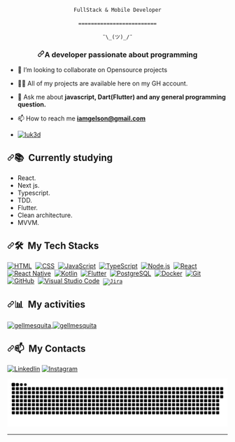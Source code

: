 <article class="markdown-body entry-content container-lg f5" itemprop="text"><p dir="auto">
<br>
<br>
<div align="center" dir="auto">
<p dir="auto"><code>FullStack & Mobile Developer</code>
<br></p>
<p dir="auto"><code>=========================</code>
<br></p>
<p dir="auto"><code>¯\_(ツ)_/¯</code></p>
</div>
<h3 align="center" dir="auto"><a id="user-content-a-developer-passionate-about-programming" class="anchor" aria-hidden="true" href="#a-developer-passionate-about-programming"><svg class="octicon octicon-link" viewBox="0 0 16 16" version="1.1" width="16" height="16" aria-hidden="true"><path d="m7.775 3.275 1.25-1.25a3.5 3.5 0 1 1 4.95 4.95l-2.5 2.5a3.5 3.5 0 0 1-4.95 0 .751.751 0 0 1 .018-1.042.751.751 0 0 1 1.042-.018 1.998 1.998 0 0 0 2.83 0l2.5-2.5a2.002 2.002 0 0 0-2.83-2.83l-1.25 1.25a.751.751 0 0 1-1.042-.018.751.751 0 0 1-.018-1.042Zm-4.69 9.64a1.998 1.998 0 0 0 2.83 0l1.25-1.25a.751.751 0 0 1 1.042.018.751.751 0 0 1 .018 1.042l-1.25 1.25a3.5 3.5 0 1 1-4.95-4.95l2.5-2.5a3.5 3.5 0 0 1 4.95 0 .751.751 0 0 1-.018 1.042.751.751 0 0 1-1.042.018 1.998 1.998 0 0 0-2.83 0l-2.5 2.5a1.998 1.998 0 0 0 0 2.83Z"></path></svg></a>A developer passionate about programming</h3>
<ul dir="auto">
<li>
<p dir="auto"><g-emoji class="g-emoji" alias="dancers" fallback-src="https://github.githubassets.com/images/icons/emoji/unicode/1f46f.png">👯</g-emoji> I’m looking to collaborate on Opensource projects</p>
</li>
<li>
<p dir="auto"><g-emoji class="g-emoji" alias="man_technologist" fallback-src="https://github.githubassets.com/images/icons/emoji/unicode/1f468-1f4bb.png">👨‍💻</g-emoji> All of my projects are available here on my GH account.</p>
</li>
<li>
<p dir="auto"><g-emoji class="g-emoji" alias="speech_balloon" fallback-src="https://github.githubassets.com/images/icons/emoji/unicode/1f4ac.png">💬</g-emoji> Ask me about <strong>javascript, Dart(Flutter)  and any general programming question.</strong></p>
</li>
<li>
<p dir="auto"><g-emoji class="g-emoji" alias="mailbox" fallback-src="https://github.githubassets.com/images/icons/emoji/unicode/1f4eb.png">📫</g-emoji> How to reach me <strong><a href="mailto:iamgelson@gmail.com">iamgelson@gmail.com</a></strong></p>
</li>
<li>
<p align="left" dir="auto"> <a target="_blank" rel="noopener noreferrer nofollow" href="https://camo.githubusercontent.com/5a28e768bc4f810087bd346b25dbcbb9225e53e7f43cb3a7242a54a1d56abbf2/68747470733a2f2f6b6f6d617265762e636f6d2f67687076632f3f757365726e616d653d6c756b3364266c6162656c3d50726f66696c65253230766965777326636f6c6f723d306537356236267374796c653d666c6174"><img src="https://camo.githubusercontent.com/5a28e768bc4f810087bd346b25dbcbb9225e53e7f43cb3a7242a54a1d56abbf2/68747470733a2f2f6b6f6d617265762e636f6d2f67687076632f3f757365726e616d653d6c756b3364266c6162656c3d50726f66696c65253230766965777326636f6c6f723d306537356236267374796c653d666c6174" alt="luk3d" data-canonical-src="https://komarev.com/ghpvc/?username=luk3d&amp;label=Profile%20views&amp;color=0e75b6&amp;style=flat" style="max-width: 100%;"></a> </p>
</li>
</ul>
<div dir="auto">
<h2 dir="auto"><a id="user-content--currently-studying" class="anchor" aria-hidden="true" href="#-currently-studying"><svg class="octicon octicon-link" viewBox="0 0 16 16" version="1.1" width="16" height="16" aria-hidden="true"><path d="m7.775 3.275 1.25-1.25a3.5 3.5 0 1 1 4.95 4.95l-2.5 2.5a3.5 3.5 0 0 1-4.95 0 .751.751 0 0 1 .018-1.042.751.751 0 0 1 1.042-.018 1.998 1.998 0 0 0 2.83 0l2.5-2.5a2.002 2.002 0 0 0-2.83-2.83l-1.25 1.25a.751.751 0 0 1-1.042-.018.751.751 0 0 1-.018-1.042Zm-4.69 9.64a1.998 1.998 0 0 0 2.83 0l1.25-1.25a.751.751 0 0 1 1.042.018.751.751 0 0 1 .018 1.042l-1.25 1.25a3.5 3.5 0 1 1-4.95-4.95l2.5-2.5a3.5 3.5 0 0 1 4.95 0 .751.751 0 0 1-.018 1.042.751.751 0 0 1-1.042.018 1.998 1.998 0 0 0-2.83 0l-2.5 2.5a1.998 1.998 0 0 0 0 2.83Z"></path></svg></a><g-emoji class="g-emoji" alias="books" fallback-src="https://github.githubassets.com/images/icons/emoji/unicode/1f4da.png">📚</g-emoji> &nbsp;Currently studying</h2>
<ul dir="auto">
<li>React.</li>
<li>Next js.</li>
<li>Typescript.</li>
<li>TDD.</li>
<li>Flutter.</li>
<li>Clean architecture.</li>
<li>MVVM.</li>
</ul>
</div>
<div dir="auto">
<h2 dir="auto"><a id="user-content-️-my-tech-stacks" class="anchor" aria-hidden="true" href="#️-my-tech-stacks"><svg class="octicon octicon-link" viewBox="0 0 16 16" version="1.1" width="16" height="16" aria-hidden="true"><path d="m7.775 3.275 1.25-1.25a3.5 3.5 0 1 1 4.95 4.95l-2.5 2.5a3.5 3.5 0 0 1-4.95 0 .751.751 0 0 1 .018-1.042.751.751 0 0 1 1.042-.018 1.998 1.998 0 0 0 2.83 0l2.5-2.5a2.002 2.002 0 0 0-2.83-2.83l-1.25 1.25a.751.751 0 0 1-1.042-.018.751.751 0 0 1-.018-1.042Zm-4.69 9.64a1.998 1.998 0 0 0 2.83 0l1.25-1.25a.751.751 0 0 1 1.042.018.751.751 0 0 1 .018 1.042l-1.25 1.25a3.5 3.5 0 1 1-4.95-4.95l2.5-2.5a3.5 3.5 0 0 1 4.95 0 .751.751 0 0 1-.018 1.042.751.751 0 0 1-1.042.018 1.998 1.998 0 0 0-2.83 0l-2.5 2.5a1.998 1.998 0 0 0 0 2.83Z"></path></svg></a><g-emoji class="g-emoji" alias="hammer_and_wrench" fallback-src="https://github.githubassets.com/images/icons/emoji/unicode/1f6e0.png">🛠️</g-emoji> &nbsp;My Tech Stacks</h2>
<p dir="auto"><a target="_blank" rel="noopener noreferrer nofollow" href="https://camo.githubusercontent.com/0c8265f01ab298057a6ac2146184f2202c1d2b06058a184407c6d53092b1005f/68747470733a2f2f696d672e736869656c64732e696f2f62616467652f2d48544d4c2d3044313131373f7374796c653d666c6174266c6f676f3d48544d4c35"><img src="https://camo.githubusercontent.com/0c8265f01ab298057a6ac2146184f2202c1d2b06058a184407c6d53092b1005f/68747470733a2f2f696d672e736869656c64732e696f2f62616467652f2d48544d4c2d3044313131373f7374796c653d666c6174266c6f676f3d48544d4c35" alt="HTML" data-canonical-src="https://img.shields.io/badge/-HTML-0D1117?style=flat&amp;logo=HTML5" style="max-width: 100%;"></a>&nbsp;
<a target="_blank" rel="noopener noreferrer nofollow" href="https://camo.githubusercontent.com/af280aec43bf1e4a37a6c2c945baf40f6d2a60838493085604d666f96b845f29/68747470733a2f2f696d672e736869656c64732e696f2f62616467652f2d4353532d3044313131373f7374796c653d666c6174266c6f676f3d43535333266c6f676f436f6c6f723d313537324236"><img src="https://camo.githubusercontent.com/af280aec43bf1e4a37a6c2c945baf40f6d2a60838493085604d666f96b845f29/68747470733a2f2f696d672e736869656c64732e696f2f62616467652f2d4353532d3044313131373f7374796c653d666c6174266c6f676f3d43535333266c6f676f436f6c6f723d313537324236" alt="CSS" data-canonical-src="https://img.shields.io/badge/-CSS-0D1117?style=flat&amp;logo=CSS3&amp;logoColor=1572B6" style="max-width: 100%;"></a>&nbsp;
<a target="_blank" rel="noopener noreferrer nofollow" href="https://camo.githubusercontent.com/4e8e5ae212d1cb68f37657d81664e2fef2c3a6713a8714d1c6c07da95df360fa/68747470733a2f2f696d672e736869656c64732e696f2f62616467652f2d4a6176615363726970742d3044313131373f7374796c653d666c6174266c6f676f3d6a617661736372697074"><img src="https://camo.githubusercontent.com/4e8e5ae212d1cb68f37657d81664e2fef2c3a6713a8714d1c6c07da95df360fa/68747470733a2f2f696d672e736869656c64732e696f2f62616467652f2d4a6176615363726970742d3044313131373f7374796c653d666c6174266c6f676f3d6a617661736372697074" alt="JavaScript" data-canonical-src="https://img.shields.io/badge/-JavaScript-0D1117?style=flat&amp;logo=javascript" style="max-width: 100%;"></a>&nbsp;
<a target="_blank" rel="noopener noreferrer nofollow" href="https://camo.githubusercontent.com/3e06572aae010d2ee808c400bddc81b2d587556ef8e35dc528ae0f2088a83e8b/68747470733a2f2f696d672e736869656c64732e696f2f62616467652f2d547970655363726970742d3044313131373f7374796c653d666c6174266c6f676f3d74797065736372697074"><img src="https://camo.githubusercontent.com/3e06572aae010d2ee808c400bddc81b2d587556ef8e35dc528ae0f2088a83e8b/68747470733a2f2f696d672e736869656c64732e696f2f62616467652f2d547970655363726970742d3044313131373f7374796c653d666c6174266c6f676f3d74797065736372697074" alt="TypeScript" data-canonical-src="https://img.shields.io/badge/-TypeScript-0D1117?style=flat&amp;logo=typescript" style="max-width: 100%;"></a>&nbsp;
<a target="_blank" rel="noopener noreferrer nofollow" href="https://camo.githubusercontent.com/50015647f7bd1e77ad583ebee90b72aa9a619eec84e43a749c3d7e1c1a0fb593/68747470733a2f2f696d672e736869656c64732e696f2f62616467652f2d4e6f64652e6a732d3044313131373f7374796c653d666c6174266c6f676f3d6e6f64652e6a73"><img src="https://camo.githubusercontent.com/50015647f7bd1e77ad583ebee90b72aa9a619eec84e43a749c3d7e1c1a0fb593/68747470733a2f2f696d672e736869656c64732e696f2f62616467652f2d4e6f64652e6a732d3044313131373f7374796c653d666c6174266c6f676f3d6e6f64652e6a73" alt="Node.js" data-canonical-src="https://img.shields.io/badge/-Node.js-0D1117?style=flat&amp;logo=node.js" style="max-width: 100%;"></a>&nbsp;
<a target="_blank" rel="noopener noreferrer nofollow" href="https://camo.githubusercontent.com/7b5b0761595f9d9dc842d00a01f265c69a27539d6b0c2309c93225a2ca462177/68747470733a2f2f696d672e736869656c64732e696f2f62616467652f2d52656163742d3044313131373f7374796c653d666c6174266c6f676f3d7265616374"><img src="https://camo.githubusercontent.com/7b5b0761595f9d9dc842d00a01f265c69a27539d6b0c2309c93225a2ca462177/68747470733a2f2f696d672e736869656c64732e696f2f62616467652f2d52656163742d3044313131373f7374796c653d666c6174266c6f676f3d7265616374" alt="React" data-canonical-src="https://img.shields.io/badge/-React-0D1117?style=flat&amp;logo=react" style="max-width: 100%;"></a>&nbsp;
<a target="_blank" rel="noopener noreferrer nofollow" href="https://camo.githubusercontent.com/888ab8375d73a1843b2e1d5ff0b0cff81ee3a1bdec48f4760c3c9997a7215070/68747470733a2f2f696d672e736869656c64732e696f2f62616467652f2d52656163742532304e61746976652d3044313131373f7374796c653d666c6174266c6f676f3d7265616374"><img src="https://camo.githubusercontent.com/888ab8375d73a1843b2e1d5ff0b0cff81ee3a1bdec48f4760c3c9997a7215070/68747470733a2f2f696d672e736869656c64732e696f2f62616467652f2d52656163742532304e61746976652d3044313131373f7374796c653d666c6174266c6f676f3d7265616374" alt="React Native" data-canonical-src="https://img.shields.io/badge/-React%20Native-0D1117?style=flat&amp;logo=react" style="max-width: 100%;"></a>&nbsp;
<a target="_blank" rel="noopener noreferrer nofollow" href="https://camo.githubusercontent.com/86a1b2455ff1a181778bc89dfe6179a0b205b08607b2a4c47f921329b1816122/68747470733a2f2f696d672e736869656c64732e696f2f62616467652f2d4b6f746c696e2d3044313131373f7374796c653d666c6174266c6f676f3d6b6f746c696e"><img src="https://camo.githubusercontent.com/86a1b2455ff1a181778bc89dfe6179a0b205b08607b2a4c47f921329b1816122/68747470733a2f2f696d672e736869656c64732e696f2f62616467652f2d4b6f746c696e2d3044313131373f7374796c653d666c6174266c6f676f3d6b6f746c696e" alt="Kotlin" data-canonical-src="https://img.shields.io/badge/-Kotlin-0D1117?style=flat&amp;logo=kotlin" style="max-width: 100%;"></a>&nbsp;
<a target="_blank" rel="noopener noreferrer nofollow" href="https://camo.githubusercontent.com/0458f3051ab3395112995ba5f90a38632493e7217b40f0f2677f376c4728b13b/68747470733a2f2f696d672e736869656c64732e696f2f62616467652f2d466c75747465722d3044313131373f7374796c653d666c6174266c6f676f3d666c7574746572"><img src="https://camo.githubusercontent.com/0458f3051ab3395112995ba5f90a38632493e7217b40f0f2677f376c4728b13b/68747470733a2f2f696d672e736869656c64732e696f2f62616467652f2d466c75747465722d3044313131373f7374796c653d666c6174266c6f676f3d666c7574746572" alt="Flutter" data-canonical-src="https://img.shields.io/badge/-Flutter-0D1117?style=flat&amp;logo=flutter" style="max-width: 100%;"></a>&nbsp;
<a target="_blank" rel="noopener noreferrer nofollow" href="https://camo.githubusercontent.com/f6415699f6cdc60012200e0316e7157107702b9d03f0c9a03a6c0c7589e33b8e/68747470733a2f2f696d672e736869656c64732e696f2f62616467652f2d506f737467726553514c2d3044313131373f7374796c653d666c6174266c6f676f3d706f737467726573716c"><img src="https://camo.githubusercontent.com/f6415699f6cdc60012200e0316e7157107702b9d03f0c9a03a6c0c7589e33b8e/68747470733a2f2f696d672e736869656c64732e696f2f62616467652f2d506f737467726553514c2d3044313131373f7374796c653d666c6174266c6f676f3d706f737467726573716c" alt="PostgreSQL" data-canonical-src="https://img.shields.io/badge/-PostgreSQL-0D1117?style=flat&amp;logo=postgresql" style="max-width: 100%;"></a>&nbsp;
<a target="_blank" rel="noopener noreferrer nofollow" href="https://camo.githubusercontent.com/5a6530979408e709f348cc43b9d1e5d96d00d4f1c456b7fb29730a6a43e06163/68747470733a2f2f696d672e736869656c64732e696f2f62616467652f2d446f636b65722d3044313131373f7374796c653d666c6174266c6f676f3d646f636b6572"><img src="https://camo.githubusercontent.com/5a6530979408e709f348cc43b9d1e5d96d00d4f1c456b7fb29730a6a43e06163/68747470733a2f2f696d672e736869656c64732e696f2f62616467652f2d446f636b65722d3044313131373f7374796c653d666c6174266c6f676f3d646f636b6572" alt="Docker" data-canonical-src="https://img.shields.io/badge/-Docker-0D1117?style=flat&amp;logo=docker" style="max-width: 100%;"></a>&nbsp;
<a target="_blank" rel="noopener noreferrer nofollow" href="https://camo.githubusercontent.com/68d121f1b69abba2bfdd858b1bbe98de0e43b858aa8bca5f1c0c394649d0c1cd/68747470733a2f2f696d672e736869656c64732e696f2f62616467652f2d4769742d3044313131373f7374796c653d666c6174266c6f676f3d676974"><img src="https://camo.githubusercontent.com/68d121f1b69abba2bfdd858b1bbe98de0e43b858aa8bca5f1c0c394649d0c1cd/68747470733a2f2f696d672e736869656c64732e696f2f62616467652f2d4769742d3044313131373f7374796c653d666c6174266c6f676f3d676974" alt="Git" data-canonical-src="https://img.shields.io/badge/-Git-0D1117?style=flat&amp;logo=git" style="max-width: 100%;"></a>&nbsp;
<a target="_blank" rel="noopener noreferrer nofollow" href="https://camo.githubusercontent.com/46c54c3c714c97353e4525b1ef518577be6d30b33173e2bf6b2f271b35708ae7/68747470733a2f2f696d672e736869656c64732e696f2f62616467652f2d4769744875622d3044313131373f7374796c653d666c6174266c6f676f3d676974687562"><img src="https://camo.githubusercontent.com/46c54c3c714c97353e4525b1ef518577be6d30b33173e2bf6b2f271b35708ae7/68747470733a2f2f696d672e736869656c64732e696f2f62616467652f2d4769744875622d3044313131373f7374796c653d666c6174266c6f676f3d676974687562" alt="GitHub" data-canonical-src="https://img.shields.io/badge/-GitHub-0D1117?style=flat&amp;logo=github" style="max-width: 100%;"></a>&nbsp;
<a target="_blank" rel="noopener noreferrer nofollow" href="https://camo.githubusercontent.com/1aac8f33f32ff3339478fb73ee497d0694e6a1c5efdf647cb2ba027ced58837e/68747470733a2f2f696d672e736869656c64732e696f2f62616467652f2d5653253230436f64652d3044313131373f7374796c653d666c6174266c6f676f3d76697375616c2d73747564696f2d636f6465266c6f676f436f6c6f723d303037414343"><img src="https://camo.githubusercontent.com/1aac8f33f32ff3339478fb73ee497d0694e6a1c5efdf647cb2ba027ced58837e/68747470733a2f2f696d672e736869656c64732e696f2f62616467652f2d5653253230436f64652d3044313131373f7374796c653d666c6174266c6f676f3d76697375616c2d73747564696f2d636f6465266c6f676f436f6c6f723d303037414343" alt="Visual Studio Code" data-canonical-src="https://img.shields.io/badge/-VS%20Code-0D1117?style=flat&amp;logo=visual-studio-code&amp;logoColor=007ACC" style="max-width: 100%;"></a>&nbsp;
<code><a target="_blank" rel="noopener noreferrer" href="https://github.com/UjwalKandi/UjwalKandi/blob/c45f674e1145d04d97cd57f4e9dac336c5e29600/svg/jira-3.svg"><img height="25" src="https://github.com/UjwalKandi/UjwalKandi/raw/c45f674e1145d04d97cd57f4e9dac336c5e29600/svg/jira-3.svg" alt="Jira" style="max-width: 100%;"></a></code></p>
</div>
<div dir="auto">
<h2 dir="auto"><a id="user-content--my-activities" class="anchor" aria-hidden="true" href="#-my-activities"><svg class="octicon octicon-link" viewBox="0 0 16 16" version="1.1" width="16" height="16" aria-hidden="true"><path d="m7.775 3.275 1.25-1.25a3.5 3.5 0 1 1 4.95 4.95l-2.5 2.5a3.5 3.5 0 0 1-4.95 0 .751.751 0 0 1 .018-1.042.751.751 0 0 1 1.042-.018 1.998 1.998 0 0 0 2.83 0l2.5-2.5a2.002 2.002 0 0 0-2.83-2.83l-1.25 1.25a.751.751 0 0 1-1.042-.018.751.751 0 0 1-.018-1.042Zm-4.69 9.64a1.998 1.998 0 0 0 2.83 0l1.25-1.25a.751.751 0 0 1 1.042.018.751.751 0 0 1 .018 1.042l-1.25 1.25a3.5 3.5 0 1 1-4.95-4.95l2.5-2.5a3.5 3.5 0 0 1 4.95 0 .751.751 0 0 1-.018 1.042.751.751 0 0 1-1.042.018 1.998 1.998 0 0 0-2.83 0l-2.5 2.5a1.998 1.998 0 0 0 0 2.83Z"></path></svg></a><g-emoji class="g-emoji" alias="bar_chart" fallback-src="https://github.githubassets.com/images/icons/emoji/unicode/1f4ca.png">📊</g-emoji> &nbsp;My activities</h2>
  <a href="https://github.com/gellmesquita">
    <img width="450" height="170" align="center" alt="gellmesquita" src="https://camo.githubusercontent.com/a512c1debd8b8638a4e9c034ef802dd35cf9304eb337ea5cab436bb7b9de92e4/68747470733a2f2f6769746875622d726561646d652d73746174732e76657263656c2e6170702f6170693f757365726e616d653d4973616163497376616c646f267468656d653d6d69646e696768742d707572706c652673686f775f69636f6e733d747275652662675f636f6c6f723d30443131313726686964655f626f726465723d7472756526636f756e745f707269766174653d74727565" data-canonical-src="https://github-readme-stats.vercel.app/api?username=IsaacIsvaldo&amp;theme=midnight-purple&amp;show_icons=true&amp;bg_color=0D1117&amp;hide_border=true&amp;count_private=true" style="max-width: 100%;">
  </a>
  <a href="https://github.com/gellmesquita">
    <img align="center" alt="gellmesquita" src="https://camo.githubusercontent.com/80a96460fbb225f0790cd7867d4168024a83b3031fb52b10ee48730b1f6b0396/68747470733a2f2f6769746875622d726561646d652d73746174732e76657263656c2e6170702f6170692f746f702d6c616e67732f3f757365726e616d653d4973616163497376616c646f267468656d653d6d69646e696768742d707572706c65266c61796f75743d636f6d706163742662675f636f6c6f723d30443131313726686964655f626f726465723d7472756526636f756e745f707269766174653d74727565" data-canonical-src="https://github-readme-stats.vercel.app/api/top-langs/?username=IsaacIsvaldo&amp;theme=midnight-purple&amp;layout=compact&amp;bg_color=0D1117&amp;hide_border=true&amp;count_private=true" style="max-width: 100%;">
  </a>
</div>
<div dir="auto">
<h2 dir="auto"><a id="user-content--my-contacts" class="anchor" aria-hidden="true" href="#-my-contacts"><svg class="octicon octicon-link" viewBox="0 0 16 16" version="1.1" width="16" height="16" aria-hidden="true"><path d="m7.775 3.275 1.25-1.25a3.5 3.5 0 1 1 4.95 4.95l-2.5 2.5a3.5 3.5 0 0 1-4.95 0 .751.751 0 0 1 .018-1.042.751.751 0 0 1 1.042-.018 1.998 1.998 0 0 0 2.83 0l2.5-2.5a2.002 2.002 0 0 0-2.83-2.83l-1.25 1.25a.751.751 0 0 1-1.042-.018.751.751 0 0 1-.018-1.042Zm-4.69 9.64a1.998 1.998 0 0 0 2.83 0l1.25-1.25a.751.751 0 0 1 1.042.018.751.751 0 0 1 .018 1.042l-1.25 1.25a3.5 3.5 0 1 1-4.95-4.95l2.5-2.5a3.5 3.5 0 0 1 4.95 0 .751.751 0 0 1-.018 1.042.751.751 0 0 1-1.042.018 1.998 1.998 0 0 0-2.83 0l-2.5 2.5a1.998 1.998 0 0 0 0 2.83Z"></path></svg></a><g-emoji class="g-emoji" alias="mailbox" fallback-src="https://github.githubassets.com/images/icons/emoji/unicode/1f4eb.png">📫</g-emoji> &nbsp;My Contacts</h2>
<p dir="auto"><a href="https://www.linkedin.com/in/gelson-mesquita-707125218/" rel="nofollow"><img src="https://camo.githubusercontent.com/a80d00f23720d0bc9f55481cfcd77ab79e141606829cf16ec43f8cacc7741e46/68747470733a2f2f696d672e736869656c64732e696f2f62616467652f4c696e6b6564496e2d3030373742353f7374796c653d666f722d7468652d6261646765266c6f676f3d6c696e6b6564696e266c6f676f436f6c6f723d7768697465" alt="Linkedlin" data-canonical-src="https://img.shields.io/badge/LinkedIn-0077B5?style=for-the-badge&amp;logo=linkedin&amp;logoColor=white" style="max-width: 100%;"></a>
<a href="https://www.instagram.com/gellmesquita/" rel="nofollow"><img src="https://camo.githubusercontent.com/b3d4671768bd0f9b6c8f410a25a96e0c5a4d135208d8910461e986f97e7985ab/68747470733a2f2f696d672e736869656c64732e696f2f62616467652f496e7374616772616d2d4534343035463f7374796c653d666f722d7468652d6261646765266c6f676f3d696e7374616772616d266c6f676f436f6c6f723d7768697465" alt="Instagram" data-canonical-src="https://img.shields.io/badge/Instagram-E4405F?style=for-the-badge&amp;logo=instagram&amp;logoColor=white" style="max-width: 100%;"></a></p>

<div dir="auto">
  <a target="_blank" rel="noopener noreferrer" href="https://github.com/Pepyn0/Pepyn0/raw/output/github-contribution-grid-snake.svg"><img src="https://github.com/Pepyn0/Pepyn0/raw/output/github-contribution-grid-snake.svg" alt="snake" style="max-width: 100%;"></a>
</div>

<hr>
</div></article>
